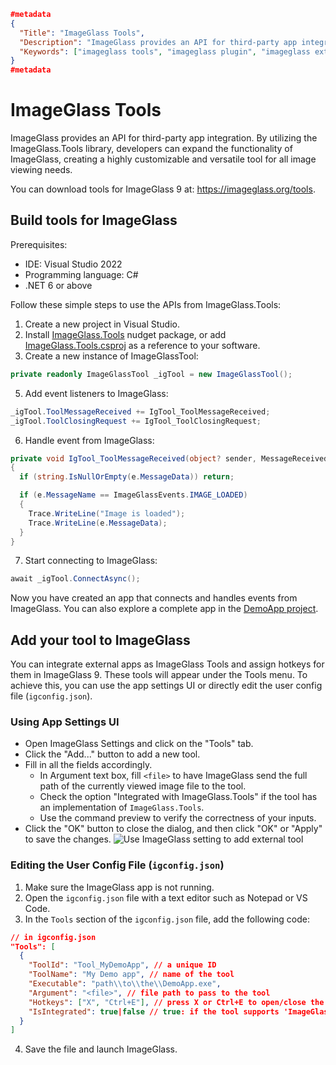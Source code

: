 ```json
#metadata
{
  "Title": "ImageGlass Tools",
  "Description": "ImageGlass provides an API for third-party app integration. By utilizing the ImageGlass.Tools library, developers can expand the functionality of ImageGlass.",
  "Keywords": ["imageglass tools", "imageglass plugin", "imageglass extension"]
}
#metadata
```

# ImageGlass Tools
ImageGlass provides an API for third-party app integration. By utilizing the ImageGlass.Tools library, developers can expand the functionality of ImageGlass, creating a highly customizable and versatile tool for all image viewing needs.

You can download tools for ImageGlass 9 at: https://imageglass.org/tools.

## Build tools for ImageGlass
Prerequisites:
- IDE: Visual Studio 2022
- Programming language: C#
- .NET 6 or above


Follow these simple steps to use the APIs from ImageGlass.Tools:
1. Create a new project in Visual Studio.
2. Install [ImageGlass.Tools](https://www.nuget.org/packages/ImageGlass.Tools) nudget package, or add [ImageGlass.Tools.csproj](https://github.com/ImageGlass/ImageGlass.Tools/tree/main/Source/ImageGlass.Tools) as a reference to your software.
4. Create a new instance of ImageGlassTool:
  ```cs
  private readonly ImageGlassTool _igTool = new ImageGlassTool();
  ```
5. Add event listeners to ImageGlass:
  ```cs
  _igTool.ToolMessageReceived += IgTool_ToolMessageReceived;
  _igTool.ToolClosingRequest += IgTool_ToolClosingRequest;
  ```
6. Handle event from ImageGlass:
  ```cs
  private void IgTool_ToolMessageReceived(object? sender, MessageReceivedEventArgs e)
  {
    if (string.IsNullOrEmpty(e.MessageData)) return;

    if (e.MessageName == ImageGlassEvents.IMAGE_LOADED)
    {
      Trace.WriteLine("Image is loaded");
      Trace.WriteLine(e.MessageData);
    }
  }
  ```

7. Start connecting to ImageGlass:
  ```cs
  await _igTool.ConnectAsync();
   ```

Now you have created an app that connects and handles events from ImageGlass. You can also explore a complete app in the [DemoApp project](https://github.com/ImageGlass/ImageGlass.Tools/tree/main/Source/DemoApp).


## Add your tool to ImageGlass
You can integrate external apps as ImageGlass Tools and assign hotkeys for them in ImageGlass 9. These tools will appear under the Tools menu. To achieve this, you can use the app settings UI or directly edit the user config file (`igconfig.json`).

### Using App Settings UI
- Open ImageGlass Settings and click on the "Tools" tab.
- Click the "Add..." button to add a new tool.
- Fill in all the fields accordingly.
  + In Argument text box, fill `<file>` to have ImageGlass send the full path of the currently viewed image file to the tool.
  + Check the option "Integrated with ImageGlass.Tools" if the tool has an implementation of `ImageGlass.Tools`.
  + Use the command preview to verify the correctness of your inputs.
- Click the "OK" button to close the dialog, and then click "OK" or "Apply" to save the changes.
![Use ImageGlass setting to add external tool](https://user-images.githubusercontent.com/3154213/273207911-a90270fb-02fb-4b90-aee4-bd58109365bf.png)

### Editing the User Config File (`igconfig.json`)
1. Make sure the ImageGlass app is not running.
2. Open the `igconfig.json` file with a text editor such as Notepad or VS Code.
3. In the `Tools` section of the `igconfig.json` file, add the following code:
  ```json
  // in igconfig.json
  "Tools": [
    {
      "ToolId": "Tool_MyDemoApp", // a unique ID
      "ToolName": "My Demo app", // name of the tool
      "Executable": "path\\to\\the\\DemoApp.exe",
      "Argument": "<file>", // file path to pass to the tool
      "Hotkeys": ["X", "Ctrl+E"], // press X or Ctrl+E to open/close the tool
      "IsIntegrated": true|false // true: if the tool supports 'ImageGlass.Tools'
    }
  ]
  ```
4. Save the file and launch ImageGlass.
